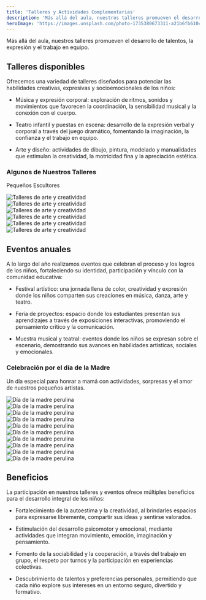 ```yaml
---
title: 'Talleres y Actividades Complementarias'
description: 'Más allá del aula, nuestros talleres promueven el desarrollo de talentos, la expresión y el trabajo en equipo.'
heroImage: 'https://images.unsplash.com/photo-1735380673311-a21b6fb610cc?q=80&w=2070&auto=format&fit=crop&ixlib=rb-4.1.0&ixid=M3wxMjA3fDB8MHxwaG90by1wYWdlfHx8fGVufDB8fHx8fA%3D%3D'
---
```


Más allá del aula, nuestros talleres promueven el desarrollo de talentos, la expresión y el trabajo en equipo.

## Talleres disponibles

Ofrecemos una variedad de talleres diseñados para potenciar las habilidades creativas, expresivas y socioemocionales de los niños:

- Música y expresión corporal: exploración de ritmos, sonidos y movimientos que favorecen la coordinación, la sensibilidad musical y la conexión con el cuerpo.

- Teatro infantil y puestas en escena: desarrollo de la expresión verbal y corporal a través del juego dramático, fomentando la imaginación, la confianza y el trabajo en equipo.

- Arte y diseño: actividades de dibujo, pintura, modelado y manualidades que estimulan la creatividad, la motricidad fina y la apreciación estética.

### Algunos de Nuestros Talleres
Pequeños Escultores
<div class="grid grid-cols-1 md:grid-cols-2 gap-4 my-8">
  <div class="overflow-hidden">
    <img src="https://i.ibb.co/T9nm1QW/IMG-9583.webp" alt="Talleres de arte y creatividad" class="w-full h-[450px] rounded-xl object-cover">
  </div>
  <div class="overflow-hidden">
    <img src="https://i.ibb.co/pBWMBpBB/IMG-9579.webp" alt="Talleres de arte y creatividad" class="w-full h-[450px] rounded-xl object-cover">
  </div>
  <div class="overflow-hidden">
    <img src="https://i.ibb.co/PvPPSw7r/IMG-9571.webp" alt="Talleres de arte y creatividad" class="w-full h-[450px] rounded-xl object-cover">
  </div>
  <div class="overflow-hidden">
    <img src="https://i.ibb.co/YTZBkPm1/IMG-9564.webp" alt="Talleres de arte y creatividad" class="w-full h-[450px] rounded-xl object-cover">
  </div>
  <div class="overflow-hidden">
    <img src="https://i.ibb.co/39p8y0wt/IMG-9563.webp" alt="Talleres de arte y creatividad" class="w-full h-[450px] rounded-xl object-cover">
  </div>
  <div class="overflow-hidden">
    <img src="https://i.ibb.co/j9zvfcFj/IMG-9589.webp" alt="Talleres de arte y creatividad" class="w-full h-[450px] rounded-xl object-cover">
  </div>
</div>

## Eventos anuales

A lo largo del año realizamos eventos que celebran el proceso y los logros de los niños, fortaleciendo su identidad, participación y vínculo con la comunidad educativa:

- Festival artístico: una jornada llena de color, creatividad y expresión donde los niños comparten sus creaciones en música, danza, arte y teatro.

- Feria de proyectos: espacio donde los estudiantes presentan sus aprendizajes a través de exposiciones interactivas, promoviendo el pensamiento crítico y la comunicación.

- Muestra musical y teatral: eventos donde los niños se expresan sobre el escenario, demostrando sus avances en habilidades artísticas, sociales y emocionales.

### Celebración por el día de la Madre

Un día especial para honrar a mamá con actividades, sorpresas y el amor de nuestros pequeños artistas.

<div class="grid grid-cols-1 md:grid-cols-2 gap-4 my-8">
  <div class="overflow-hidden">
    <img src="https://i.ibb.co/RG6NgWz7/1.jpg" alt="Día de la madre perulina" class="w-full h-[450px] rounded-xl object-cover">
  </div>
  <div class="overflow-hidden">
    <img src="https://i.ibb.co/xKvvJ2gm/2.jpg" alt="Día de la madre perulina" class="w-full h-[450px] rounded-xl object-cover">
  </div>
  <div class="overflow-hidden">
    <img src="https://i.ibb.co/0RfhZ56P/3.jpg" alt="Día de la madre perulina" class="w-full h-[450px] rounded-xl object-cover">
  </div>
  <div class="overflow-hidden">
    <img src="https://i.ibb.co/67SCNSKg/4.jpg" alt="Día de la madre perulina" class="w-full h-[450px] rounded-xl object-cover">
  </div>
  <div class="overflow-hidden">
    <img src="https://i.ibb.co/q3x2chzt/5.jpg" alt="Día de la madre perulina" class="w-full h-[450px] rounded-xl object-cover">
  </div>
  <div class="overflow-hidden">
    <img src="https://i.ibb.co/TMp1nrnn/6.jpg" alt="Día de la madre perulina" class="w-full h-[450px] rounded-xl object-cover">
  </div>
  <div class="overflow-hidden">
    <img src="https://i.ibb.co/3mbLWPf5/7.jpg" alt="Día de la madre perulina" class="w-full h-[450px] rounded-xl object-cover">
  </div>
  <div class="overflow-hidden">
    <img src="https://i.ibb.co/rNZ3G9q/10.jpg" alt="Día de la madre perulina" class="w-full h-[450px] rounded-xl object-cover">
  </div>
  <div class="overflow-hidden">
    <img src="https://i.ibb.co/Zpv1f02r/8.jpg" alt="Día de la madre perulina" class="w-full h-[450px] rounded-xl object-cover">
  </div>
  <div class="overflow-hidden">
    <img src="https://i.ibb.co/ZpTn1r4F/9.jpg" alt="Día de la madre perulina" class="w-full h-[450px] rounded-xl object-cover">
  </div>
</div>

## Beneficios

La participación en nuestros talleres y eventos ofrece múltiples beneficios para el desarrollo integral de los niños:

- Fortalecimiento de la autoestima y la creatividad, al brindarles espacios para expresarse libremente, compartir sus ideas y sentirse valorados.

- Estimulación del desarrollo psicomotor y emocional, mediante actividades que integran movimiento, emoción, imaginación y pensamiento.

- Fomento de la sociabilidad y la cooperación, a través del trabajo en grupo, el respeto por turnos y la participación en experiencias colectivas.

- Descubrimiento de talentos y preferencias personales, permitiendo que cada niño explore sus intereses en un entorno seguro, divertido y formativo.

